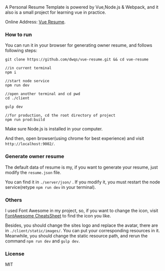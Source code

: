 A Personal Resume Template is powered by Vue,Node.js & Webpack, and it also is a small project for learning vue in practice.

Online Address: [Vue Resume](http://resume.ido321.com/).

### How to run

You can run it in your browser for generating owner resume, and follows following steps:

```
git clone https://github.com/dwqs/vue-resume.git && cd vue-resume

//in current terminal
npm i

//start node service
npm run dev

//open another terminal and cd pwd
cd ./client

gulp dev

//for production, cd the root directory of project
npm run prod:build
```

Make sure Node.js is installed in your computer.

And then, open browser(using chrome for best experience) and visit `http://localhost:9002/`.

### Generate owner resume

The default data of resume is my, if you want to generate your resume, just modify the `resume.json` file.

You can find it in `./server/json/` . If you modify it, you must restart the node service(retype `npm run dev` in your terminal).

### Others

I used Font Awesome in my project, so, if you want to change the icon, visit [FontAwesome CheatsSheet](http://fontawesome.io/cheatsheet/) 
to find the icon you like.

Besides, you should change the sites logo and replace the avatar, there are in `./client/static/images/`.
You can put your corresponding resources in it. Meanwhile, you should change the static resource path,
and rerun the command `npm run dev` and `gulp dev`.

### License

MIT